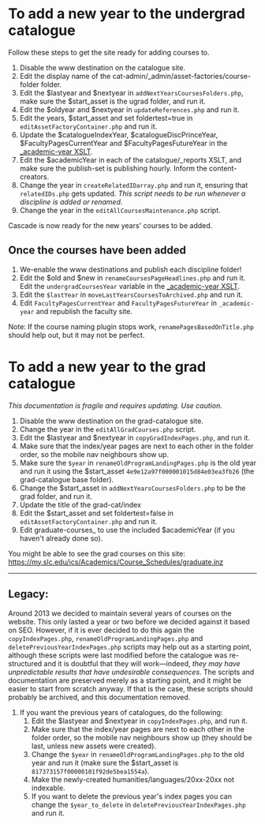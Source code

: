 # To add a new year to the undergrad catalogue

Follow these steps to get the site ready for adding courses to.

1. Disable the www destination on the catalogue site.
2. Edit the display name of the cat-admin/_admin/asset-factories/course-folder folder.
3. Edit the $lastyear and $nextyear in `addNextYearsCoursesFolders.php`, make sure the $start_asset is the ugrad folder, and run it.
4. Edit the $oldyear and $nextyear in `updateReferences.php` and run it.
5. Edit the years, $start_asset and set foldertest=true in `editAssetFactoryContainer.php` and run it.
6. Update the $catalogueIndexYear, $catalogueDiscPrinceYear, $FacultyPagesCurrentYear and $FacultyPagesFutureYear in the [_academic-year XSLT](https://cms.slc.edu:8443/entity/open.act?id=cc0aa4387f0000021c8ad4ac3f12f79b&type=format).
7. Edit the $academicYear in each of the catalogue/_reports XSLT, and make sure the publish-set is publishing hourly. Inform the content-creators.
8. Change the year in `createRelatedIDarray.php` and run it, ensuring that `relatedIDs.php` gets updated. *This script needs to be run whenever a discipline is added or renamed*.
9. Change the year in the `editAllCoursesMaintenance.php` script.

Cascade is now ready for the new years' courses to be added.

## Once the courses have been added

1. We-enable the www destinations and publish each discipline folder!
2. Edit the $old and $new in `renameCoursesPageHeadlines.php` and run it. Edit the `undergradCoursesYear` variable in the [_academic-year XSLT](https://cms.slc.edu:8443/entity/open.act?id=cc0aa4387f0000021c8ad4ac3f12f79b&type=format&).
3. Edit the `$lastYear` in `moveLastYearsCoursesToArchived.php` and run it.
4. Edit `FacultyPagesCurrentYear` and `FacultyPagesFutureYear` in `_academic-year` and republish the faculty site.

Note: If the course naming plugin stops work, `renamePagesBasedOnTitle.php` should help out, but it may not be perfect.

# To add a new year to the grad catalogue

*This documentation is fragile and requires updating. Use caution.*

1. Disable the www destination on the grad-catalogue site.
1. Change the year in the `editAllGradCourses.php` script.
1. Edit the $lastyear and $nextyear in `copyGradIndexPages.php`, and run it.
2. Make sure that the index/year pages are next to each other in the folder order, so the mobile nav neighbours show up.
3. Make sure the `$year` in `renameOldProgramLandingPages.php` is the old year and run it using the $start_asset `4e9e12a97f000001015d84e03ea3fb26` (the grad-catalogue base folder).
4. Change the $start_asset in `addNextYearsCoursesFolders.php` to be the grad folder, and run it.
5. Update the title of the grad-cat/index
6. Edit the $start_asset and set foldertest=false in `editAssetFactoryContainer.php` and run it.
7. Edit graduate-courses_ to use the included $academicYear (if you haven't already done so).

You might be able to see the grad courses on this site: https://my.slc.edu/ics/Academics/Course_Schedules/graduate.jnz

---

## Legacy:

Around 2013 we decided to maintain several years of courses on the website. This only lasted a year or two before we decided against it based on SEO. However, if it is ever decided to do this again the `copyIndexPages.php`, `renameOldProgramLandingPages.php` and `deletePreviousYearIndexPages.php` scripts may help out as a starting point, although these scripts were last modified before the catalogue was re-structured and it is doubtful that they will work—indeed, *they may have unpredictable results that have undesirable consequences*. The scripts and documentation are preserved merely as a starting point, and it might be easier to start from scratch anyway. If that is the case, these scripts should probably be archived, and this documentation removed.

1. If you want the previous years of catalogues, do the following:
    1. Edit the $lastyear and $nextyear in `copyIndexPages.php`, and run it.
    2. Make sure that the index/year pages are next to each other in the folder order, so the mobile nav neighbours show up (they should be last, unless new assets were created).
    3. Change the `$year` in `renameOldProgramLandingPages.php` to the old year and run it (make sure the $start_asset is `817373157f00000101f92de5bea1554a`).
    4. Make the newly-created humanities/languages/20xx-20xx not indexable.
    5. If you want to delete the previous year's index pages you can change the `$year_to_delete` in `deletePreviousYearIndexPages.php` and run it.